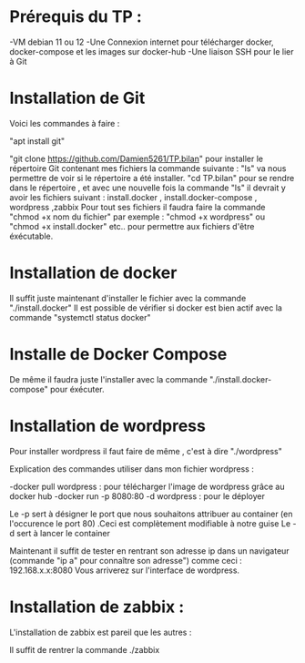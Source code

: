

# Prérequis du TP : 

-VM debian 11 ou 12
-Une Connexion internet pour télécharger docker, docker-compose et les images sur docker-hub
-Une liaison SSH pour le lier à Git

# Installation de Git

Voici les commandes à faire :

"apt install git"


"git clone https://github.com/Damien5261/TP.bilan" pour installer le répertoire Git contenant mes fichiers
la commande suivante : "ls" va nous permettre de voir si le répertoire a été installer.
"cd TP.bilan" pour se rendre dans le répertoire , et avec une nouvelle fois la commande "ls" il devrait y avoir les fichiers suivant : install.docker , install.docker-compose , wordpress ,zabbix
Pour tout ses fichiers il faudra faire la commande "chmod +x nom du fichier" par exemple : "chmod +x wordpress" ou "chmod +x install.docker" etc.. pour permettre aux fichiers d'être éxécutable.

# Installation de docker

Il suffit juste maintenant d'installer le fichier avec la commande "./install.docker"
Il est possible de vérifier si docker est bien actif avec la commande "systemctl status docker"
 
# Installe de Docker Compose

De même il faudra juste l'installer avec la commande "./install.docker-compose" pour éxécuter.

# Installation de wordpress

Pour installer wordpress il faut faire de même , c'est à dire "./wordpress"

Explication des commandes utiliser dans mon fichier wordpress :

-docker pull wordpress : pour télécharger l'image de wordpress grâce au docker hub
-docker run -p 8080:80 -d wordpress : pour le déployer

Le -p sert à désigner le port que nous souhaitons attribuer au container (en l'occurence le port 80) .Ceci est complètement modifiable à notre guise
Le -d sert à lancer le container

Maintenant il suffit de tester en rentrant son adresse ip dans un navigateur (commande "ip a" pour connaître son adresse") comme ceci : 192.168.x.x:8080
Vous arriverez sur l'interface de wordpress.

# Installation de zabbix : 

L'installation de zabbix est pareil que les autres :

Il suffit de rentrer la commande ./zabbix


